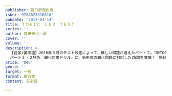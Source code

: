 ```yaml
---
publisher: 朝日新聞出版
isbn: '9784023316010'
pubdate: '2017-04-14'
title: ＴＯＥＩＣ　Ｌ＆Ｒ　ＴＥＳＴ
series: ''
author: 森田鉄也／著
cover: ''
volume: ''
description: >-
  【語学/英米語】2016年５月のテスト改定によって、難しい問題が増えたパート２。『新TOEIC TEST
  パート１・２特急　難化対策ドリル』に、新形式の難化問題に対応した25問を増補！　無料スマホ音声アプリにも対応！
price: '840'
genre: ''
target: 一般
format: 単行本
content: 英米語

---
```


